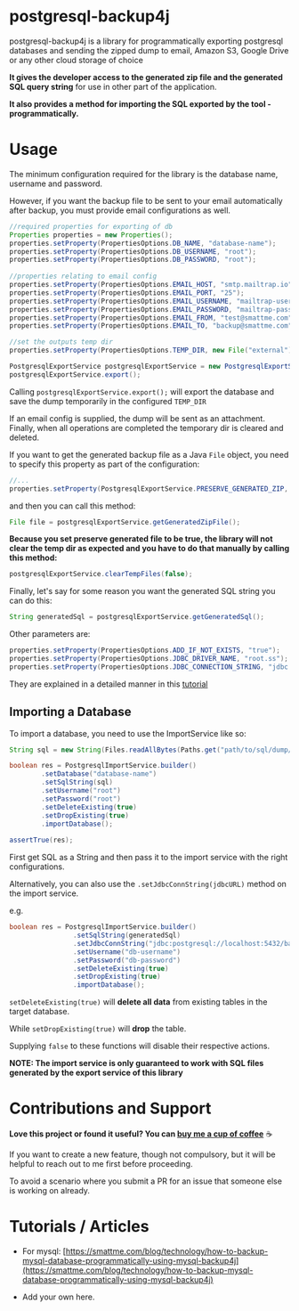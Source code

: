 postgresql-backup4j
==============

postgresql-backup4j is a library for programmatically exporting postgresql databases 
and sending the zipped dump to email, Amazon S3, Google Drive or any other cloud storage of choice

**It gives the developer access to the generated zip file and the generated SQL query string**
 for use in other part of the application. 

**It also provides a method for importing the SQL exported by the tool - programmatically.**

Usage
=====
The minimum configuration required for the library is the database name, username and password.

However, if you want the backup file to be sent to your email automatically after backup, you must 
provide email configurations as well.

```java
//required properties for exporting of db
Properties properties = new Properties();
properties.setProperty(PropertiesOptions.DB_NAME, "database-name");
properties.setProperty(PropertiesOptions.DB_USERNAME, "root");
properties.setProperty(PropertiesOptions.DB_PASSWORD, "root");
        
//properties relating to email config
properties.setProperty(PropertiesOptions.EMAIL_HOST, "smtp.mailtrap.io");
properties.setProperty(PropertiesOptions.EMAIL_PORT, "25");
properties.setProperty(PropertiesOptions.EMAIL_USERNAME, "mailtrap-username");
properties.setProperty(PropertiesOptions.EMAIL_PASSWORD, "mailtrap-password");
properties.setProperty(PropertiesOptions.EMAIL_FROM, "test@smattme.com");
properties.setProperty(PropertiesOptions.EMAIL_TO, "backup@smattme.com");

//set the outputs temp dir
properties.setProperty(PropertiesOptions.TEMP_DIR, new File("external").getPath());

PostgresqlExportService postgresqlExportService = new PostgresqlExportService(properties);
postgresqlExportService.export();
```

Calling `postgresqlExportService.export();` will export the database and save the dump temporarily in the configured `TEMP_DIR`

If an email config is supplied, the dump will be sent as an attachment. Finally, when all operations are completed the 
temporary dir is cleared and deleted.

If you want to get the generated backup file as a Java `File` object, you need to specify this property as part of the 
configuration:

```java
//...
properties.setProperty(PostgresqlExportService.PRESERVE_GENERATED_ZIP, "true");
```

and then you can call this method:

```java
File file = postgresqlExportService.getGeneratedZipFile();
```

**Because you set preserve generated file to be true, the library will not clear the temp dir as expected 
and you have to do that manually by calling this method:**

```java
postgresqlExportService.clearTempFiles(false);
```

Finally, let's say for some reason you want the generated SQL string you can do this:

```java
String generatedSql = postgresqlExportService.getGeneratedSql();
```

Other parameters are:

```java
properties.setProperty(PropertiesOptions.ADD_IF_NOT_EXISTS, "true");
properties.setProperty(PropertiesOptions.JDBC_DRIVER_NAME, "root.ss");
properties.setProperty(PropertiesOptions.JDBC_CONNECTION_STRING, "jdbc:postgresql://localhost:5432/database-name");
```

They are explained in a detailed manner in this [tutorial](https://smattme.com/blog/technology/how-to-backup-mysql-database-programmatically-using-mysql-backup4j)

Importing a Database
--------------------
To import a database, you need to use the ImportService like so:

```java
String sql = new String(Files.readAllBytes(Paths.get("path/to/sql/dump/file.sql")));

boolean res = PostgresqlImportService.builder()
        .setDatabase("database-name")
        .setSqlString(sql)
        .setUsername("root")
        .setPassword("root")
        .setDeleteExisting(true)
        .setDropExisting(true)
        .importDatabase();
        
assertTrue(res);
```

First get SQL as a String and then pass it to the import service with the right configurations.

Alternatively, you can also use the `.setJdbcConnString(jdbcURL)` method on the import service.

e.g. 
```java
boolean res = PostgresqlImportService.builder()
                .setSqlString(generatedSql)
                .setJdbcConnString("jdbc:postgresql://localhost:5432/backup4j_test")
                .setUsername("db-username")
                .setPassword("db-password")
                .setDeleteExisting(true)
                .setDropExisting(true)
                .importDatabase();
```

`setDeleteExisting(true)` will **delete all data** from existing tables in the target database. 

While `setDropExisting(true)` will **drop** the table. 

Supplying `false` to these functions will disable their respective actions.


**NOTE: The import service is only guaranteed to work with SQL files generated by the export service of this library**

Contributions and Support
=========================
**Love this project or found it useful? You can [buy me a cup of coffee](http://wallet.ng/pay/ossmatt)** :coffee:

If you want to create a new feature, though not compulsory, but it will be helpful to reach out to me first before proceeding.

To avoid a scenario where you submit a PR for an issue that someone else is working on already.


Tutorials / Articles
====================
- For mysql: [https://smattme.com/blog/technology/how-to-backup-mysql-database-programmatically-using-mysql-backup4j](https://smattme.com/blog/technology/how-to-backup-mysql-database-programmatically-using-mysql-backup4j)

- Add your own here.